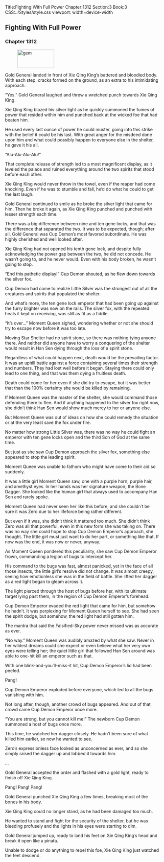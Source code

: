 Title:Fighting With Full Power 
Chapter:1312 
Section:3 
Book:3 
CSS:../Styles/style.css 
viewport: width=device-width
  
## Fighting With Full Power
### Chapter 1312 
<figure>
	<img src="../Images/gem.gif" alt="gem" id="gem" width="120" height="60" />
</figure>
  

  
  Gold General landed in front of Xie Qing King’s battered and bloodied body. With each step, cracks formed on the ground, as an extra to his intimidating approach.

“Yes.” Gold General laughed and threw a wretched punch towards Xie Qing King.

Xie Qing King blazed his silver light as he quickly summoned the fumes of power that resided within him and punched back at the wicked foe that had beaten him.

He used every last ounce of power he could muster, going into this strike with the belief it could be his last. With great anger for the misdeed done upon him and what could possibly happen to everyone else in the shelter, he gave it his all.

“Alu-Alu-Alu-Alu!”

That complete release of strength led to a most magnificent display, as it leveled the palace and ruined everything around the two spirits that stood before each other.

Xie Qing King would never throw in the towel, even if the reaper had come knocking. Even if he was to stumble and fall, he’d do what he could to get the last laugh.

Gold General continued to smile as he broke the silver light that came for him. Then he broke it again, as Xie Qing King punched and punched with lesser strength each time.

There was a big difference between nine and ten gene locks, and that was the difference that separated the two. It was to be expected, though; after all, Gold General was Cup Demon’s most favored subordinate. He was highly cherished and well looked after.

Xie Qing King had not opened his tenth gene lock, and despite fully acknowledging the power gap between the two, he did not concede. He wasn’t going to, and he never would. Even with his body broken, he wasn’t going to stop.

“End this pathetic display!” Cup Demon shouted, as he flew down towards the silver fox.

Cup Demon had come to realize Little Silver was the strongest out of all the creatures and spirits that populated the shelter.

And what’s more, the ten gene lock emperor that had been going up against the furry blighter was now on the rails. The silver fox, with the repeated heals it kept on receiving, was still as fit as a fiddle.

“It’s over…” Moment Queen sighed, wondering whether or not she should try to escape now before it was too late.

Moving Star Shelter had no spirit stone, so there was nothing tying anyone there. And neither did anyone have to worry a conquering of the shelter would result in Han Sen dying through the loss of a spirit stone.

Regardless of what could happen next, death would be the prevailing factor. It was an uphill battle against a force containing several times their strength and numbers. They had lost well before it began. Staying there could only lead to one thing, and that was them dying a fruitless death.

Death could come for her even if she did try to escape, but it was better that than the 100% certainty she would be killed by remaining.

If Moment Queen was the master of the shelter, she would command those defending there to flee. And if anything happened to the silver fox right now, she didn’t think Han Sen would show much mercy to her or anyone else.

But Moment Queen was out of ideas on how she could remedy the situation or at the very least save the fox under fire.

No matter how strong Little Silver was, there was no way he could fight an emperor with ten gene locks open and the third Son of God at the same time.

But just as she saw Cup Demon approach the silver fox, something else appeared to stop the leading spirit.

Moment Queen was unable to fathom who might have come to their aid so suddenly.

It was a little girl Moment Queen saw, one with a purple horn, purple hair, and amethyst eyes. In her hands was her signature weapon, the Bone Dagger. She looked like the human girl that always used to accompany Han Sen and rarely spoke.

Moment Queen had never seen her like this before, and she couldn’t be sure it was Zero due to her lifeforce being rather different.

But even if it was, she didn’t think it mattered too much. She didn’t think Zero was all that powerful, even in this new form she was taking on. There was no way she could hope to stop Cup Demon Emperor’s approach, she thought. The little girl must just want to do her part, or something like that. If now was the end, it was now or never, anyway.

As Moment Queen pondered this peculiarity, she saw Cup Demon Emperor frown, commanding a legion of bugs to intercept her.

His command to the bugs was fast, almost panicked, yet in the face of all those insects, the little girl’s resolve did not change. It was almost creepy, seeing how emotionless she was in the field of battle. She lifted her dagger as a red light began to gleam across it.

The light pierced through the host of bugs before her, with its ultimate target lying past them, in the region of Cup Demon Emperor’s forehead.

Cup Demon Emperor evaded the red light that came for him, but somehow he hadn’t. It was perplexing for Moment Queen herself to see. She had seen the spirit dodge, but somehow, the red light had still gotten him.

The mantra that said the Falsified-Sky power never missed was as accurate as ever.

“No way.” Moment Queen was audibly amazed by what she saw. Never in her wildest dreams could she expect or even believe what her very own eyes were telling her; the quiet little girl that followed Han Sen around was able to one-hit kill an emperor such as that.

With one blink-and-you’ll-miss-it hit, Cup Demon Emperor’s lid had been peeled.

Pang!

Cup Demon Emperor exploded before everyone, which led to all the bugs vanishing with him.

Not long after, though, another crowd of bugs appeared. And out of that crowd came Cup Demon Emperor once more.

“You are strong, but you cannot kill me!” The newborn Cup Demon summoned a host of bugs once more.

This time, he watched her dagger closely. He hadn’t been sure of what killed him earlier, so now he wanted to see.

Zero’s expressionless face looked as unconcerned as ever, and so she simply raised the dagger up and lobbed it towards him.

…

Gold General accepted the order and flashed with a gold light, ready to finish off Xie Qing King.

Pang! Pang! Pang!

Gold General punched Xie Qing King a few times, breaking most of the bones in his body.

Xie Qing King could no longer stand, as he had been damaged too much.

He wanted to stand and fight for the security of the shelter, but he was bleeding profusely and the lights in his eyes were starting to dim.

Gold General jumped up, ready to land his feet on Xie Qing King’s head and break it open like a pinata.

Unable to dodge or do anything to repel this foe, Xie Qing King just watched the feet descend.
